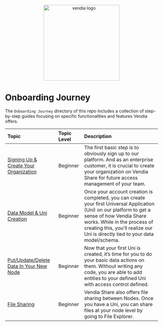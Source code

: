 <p align="center">
  <a href="https://vendia.com/">
    <img src="https://share.vendia.net/logo.svg" alt="vendia logo" width="250px">
  </a>
</p>

# Onboarding Journey
The `Onboarding Journey` directory of this repo includes a collection of step-by-step guides focusing on specific functionalities and features Vendia offers.

| Topic | Topic Level | Description |
|:---------|:---------|:---------|
| [Signing Up & Create Your Organization](./signing-create-org/README.md) | Beginner | The first basic step is to obviously sign up to our platform. And as an enterprise customer, it is crucial to create your organization on Vendia Share for future access management of your team.
| [Data Model & Uni Creation](./uni-creation/README.md) | Beginner | Once your account creation is completed, you can create your first Universal Application (Uni) on our platform to get a sense of how Vendia Share works. While in the process of creating this, you’ll realize our Uni is directly tied to your data model/schema.
| [Put/Update/Delete Data In Your New Node](./entity-explorer/README.md) | Beginner | Now that your first Uni is created, it’s time for you to do your basic data actions on them. Without writing any code, you are able to add entities to your defined Uni with access control defined. 
| [File Sharing](./README.md) | Beginner | Vendia Share also offers file sharing between Nodes. Once you have a Uni, you can share files at your node level by going to File Explorer.

